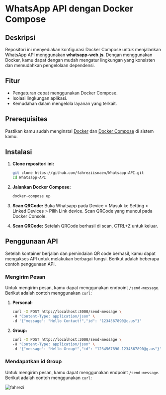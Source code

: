 # WhatsApp API dengan Docker Compose

## Deskripsi
Repositori ini menyediakan konfigurasi Docker Compose untuk menjalankan WhatsApp API menggunakan **whatsapp-web.js**. Dengan menggunakan Docker, kamu dapat dengan mudah mengatur lingkungan yang konsisten dan memudahkan pengelolaan dependensi.

## Fitur
- Pengaturan cepat menggunakan Docker Compose.
- Isolasi lingkungan aplikasi.
- Kemudahan dalam mengelola layanan yang terkait.

## Prerequisites
Pastikan kamu sudah menginstal [Docker](https://www.docker.com/get-started) dan [Docker Compose](https://docs.docker.com/compose/) di sistem kamu.

## Instalasi
1. **Clone repositori ini:**
   ```bash
   git clone https://github.com/fahreziisnaen/Whatsapp-API.git
   cd Whatsapp-API

2. **Jalankan Docker Compose:**
   ```bash
   docker-compose up

3. **Scan QRCode:**
  Buka Whatsapp pada Device > Masuk ke Setting > Linked Devices > Pilih Link device.
  Scan QRCode yang muncul pada Docker Console.

5. **Scan QRCode:**
  Setelah QRCode berhasil di scan, CTRL+Z untuk keluar.

## Penggunaan API

Setelah kontainer berjalan dan pemindaian QR code berhasil, kamu dapat mengakses API untuk melakukan berbagai fungsi. 
Berikut adalah beberapa contoh penggunaan API.


### Mengirim Pesan
Untuk mengirim pesan, kamu dapat menggunakan endpoint `/send-message`. Berikut adalah contoh menggunakan `curl`:

1. **Personal:**
   ```bash
   curl -X POST http://localhost:3000/send-message \
   -H "Content-Type: application/json" \
   -d '{"message": "Hello Contact!","id": "1234567890@c.us"}'

2. **Group:**
   ```bash
   curl -X POST http://localhost:3000/send-message \
   -H "Content-Type: application/json" \
   -d '{"message": "Hello Group!","id": "1234567890-1234567890@g.us"}'

### Mendapatkan id Group
Untuk mengirim pesan, kamu dapat menggunakan endpoint `/send-message`. Berikut adalah contoh menggunakan `curl`:

![fahrezi](https://github.com/user-attachments/assets/d9c84a2f-82dc-45b2-9b69-7e3a255df7b9)




